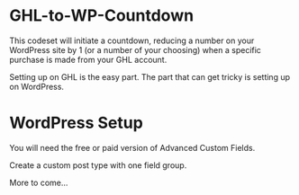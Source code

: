 # GHL-to-WP-Countdown
This codeset will initiate a countdown, reducing a number on your WordPress site by 1 (or a number of your choosing) when a specific purchase is made from your GHL account. 

Setting up on GHL is the easy part. The part that can get tricky is setting up on WordPress. 

# WordPress Setup
You will need the free or paid version of Advanced Custom Fields. 

Create a custom post type with one field group. 

More to come...
